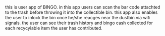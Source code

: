 this is user app of BINGO. in this app users can scan the bar code attachted to the trash before throwing it into the collectible bin.
this app also enables the user to inlock the bin once he/she reacges near the dustbin via wifi signals.
the user can see their trash history and bingo cash collected for each recycylable item the user has contributed.
